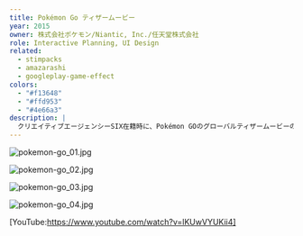 ```yaml
---
title: Pokémon Go ティザームービー
year: 2015
owner: 株式会社ポケモン/Niantic, Inc./任天堂株式会社
role: Interactive Planning, UI Design
related:
  - stimpacks
  - amazarashi
  - googleplay-game-effect
colors:
  - "#f13648"
  - "#ffd953"
  - "#4e66a3"
description: |
  クリエイティブエージェンシーSIX在籍時に、Pokémon GOのグローバルティザームービーの企画および、映像内で使用するインターフェースのデザインを担当しました。
---
```


![pokemon-go_01.jpg](https://user-images.githubusercontent.com/818309/37197710-aba9246c-2330-11e8-975a-7b63230eb8e5.jpg)

![pokemon-go_02.jpg](https://user-images.githubusercontent.com/818309/37197711-abc5ba28-2330-11e8-9f9c-c8bb04e9d897.jpg)

![pokemon-go_03.jpg](https://user-images.githubusercontent.com/818309/37197712-abe55702-2330-11e8-811e-71c81c562623.jpg)

![pokemon-go_04.jpg](https://user-images.githubusercontent.com/818309/37197713-ac03a75c-2330-11e8-8605-584159a131f0.jpg)


[YouTube:https://www.youtube.com/watch?v=lKUwVYUKii4]
